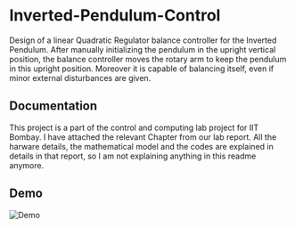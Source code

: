 # Inverted-Pendulum-Control
Design of a linear Quadratic Regulator balance controller for the Inverted Pendulum. After manually initializing the pendulum in the upright vertical position, the balance controller moves the rotary arm to keep the pendulum in this upright position. Moreover it is capable of balancing itself, even if minor external disturbances are given.

## Documentation

This project is a part of the control and computing lab project for IIT Bombay. I have attached the relevant Chapter from our lab report. All the harware details, the mathematical model and the codes are explained in details in that report, so I am not explaining anything in this readme anymore. 

## Demo

![Demo](https://media.giphy.com/media/2Wdrza5QSgRY4/giphy.gif)
